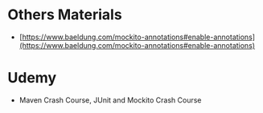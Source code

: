 # Others Materials
* [https://www.baeldung.com/mockito-annotations#enable-annotations](https://www.baeldung.com/mockito-annotations#enable-annotations)

# Udemy
* Maven Crash Course, JUnit and Mockito Crash Course